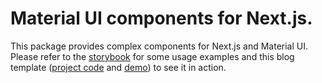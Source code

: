 # Material UI components for Next.js.

This package provides complex components for Next.js and Material UI. Please refer to the [storybook](https://egvelho.github.io/next-mui) for some usage examples and this blog template ([project code](https://github.com/egvelho/next-material-netlify-cms-blog) and [demo](https://egvelho-blog-template.netlify.app/)) to see it in action.
